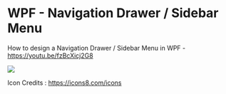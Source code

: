 # WPF - Navigation Drawer / Sidebar Menu

How to design a Navigation Drawer / Sidebar Menu in WPF - https://youtu.be/fzBcXicj2G8

![](Images/Navigation%20Drawer%20Image.jpg)

Icon Credits : https://icons8.com/icons

